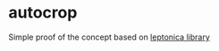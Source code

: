 # autocrop
Simple proof of the concept based on [leptonica library](https://github.com/DanBloomberg/leptonica/)
